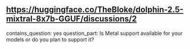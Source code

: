 ## https://huggingface.co/TheBloke/dolphin-2.5-mixtral-8x7b-GGUF/discussions/2

contains_question: yes
question_part: Is Metal support available for your models or do you plan to support it?